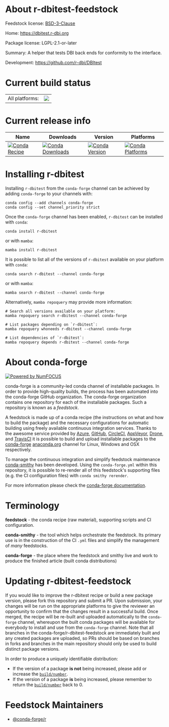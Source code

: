 About r-dbitest-feedstock
=========================

Feedstock license: [BSD-3-Clause](https://github.com/conda-forge/r-dbitest-feedstock/blob/main/LICENSE.txt)

Home: https://dbitest.r-dbi.org

Package license: LGPL-2.1-or-later

Summary: A helper that tests DBI back ends for conformity to the interface.

Development: https://github.com/r-dbi/DBItest

Current build status
====================


<table><tr><td>All platforms:</td>
    <td>
      <a href="https://dev.azure.com/conda-forge/feedstock-builds/_build/latest?definitionId=20580&branchName=main">
        <img src="https://dev.azure.com/conda-forge/feedstock-builds/_apis/build/status/r-dbitest-feedstock?branchName=main">
      </a>
    </td>
  </tr>
</table>

Current release info
====================

| Name | Downloads | Version | Platforms |
| --- | --- | --- | --- |
| [![Conda Recipe](https://img.shields.io/badge/recipe-r--dbitest-green.svg)](https://anaconda.org/conda-forge/r-dbitest) | [![Conda Downloads](https://img.shields.io/conda/dn/conda-forge/r-dbitest.svg)](https://anaconda.org/conda-forge/r-dbitest) | [![Conda Version](https://img.shields.io/conda/vn/conda-forge/r-dbitest.svg)](https://anaconda.org/conda-forge/r-dbitest) | [![Conda Platforms](https://img.shields.io/conda/pn/conda-forge/r-dbitest.svg)](https://anaconda.org/conda-forge/r-dbitest) |

Installing r-dbitest
====================

Installing `r-dbitest` from the `conda-forge` channel can be achieved by adding `conda-forge` to your channels with:

```
conda config --add channels conda-forge
conda config --set channel_priority strict
```

Once the `conda-forge` channel has been enabled, `r-dbitest` can be installed with `conda`:

```
conda install r-dbitest
```

or with `mamba`:

```
mamba install r-dbitest
```

It is possible to list all of the versions of `r-dbitest` available on your platform with `conda`:

```
conda search r-dbitest --channel conda-forge
```

or with `mamba`:

```
mamba search r-dbitest --channel conda-forge
```

Alternatively, `mamba repoquery` may provide more information:

```
# Search all versions available on your platform:
mamba repoquery search r-dbitest --channel conda-forge

# List packages depending on `r-dbitest`:
mamba repoquery whoneeds r-dbitest --channel conda-forge

# List dependencies of `r-dbitest`:
mamba repoquery depends r-dbitest --channel conda-forge
```


About conda-forge
=================

[![Powered by
NumFOCUS](https://img.shields.io/badge/powered%20by-NumFOCUS-orange.svg?style=flat&colorA=E1523D&colorB=007D8A)](https://numfocus.org)

conda-forge is a community-led conda channel of installable packages.
In order to provide high-quality builds, the process has been automated into the
conda-forge GitHub organization. The conda-forge organization contains one repository
for each of the installable packages. Such a repository is known as a *feedstock*.

A feedstock is made up of a conda recipe (the instructions on what and how to build
the package) and the necessary configurations for automatic building using freely
available continuous integration services. Thanks to the awesome service provided by
[Azure](https://azure.microsoft.com/en-us/services/devops/), [GitHub](https://github.com/),
[CircleCI](https://circleci.com/), [AppVeyor](https://www.appveyor.com/),
[Drone](https://cloud.drone.io/welcome), and [TravisCI](https://travis-ci.com/)
it is possible to build and upload installable packages to the
[conda-forge](https://anaconda.org/conda-forge) [anaconda.org](https://anaconda.org/)
channel for Linux, Windows and OSX respectively.

To manage the continuous integration and simplify feedstock maintenance
[conda-smithy](https://github.com/conda-forge/conda-smithy) has been developed.
Using the ``conda-forge.yml`` within this repository, it is possible to re-render all of
this feedstock's supporting files (e.g. the CI configuration files) with ``conda smithy rerender``.

For more information please check the [conda-forge documentation](https://conda-forge.org/docs/).

Terminology
===========

**feedstock** - the conda recipe (raw material), supporting scripts and CI configuration.

**conda-smithy** - the tool which helps orchestrate the feedstock.
                   Its primary use is in the construction of the CI ``.yml`` files
                   and simplify the management of *many* feedstocks.

**conda-forge** - the place where the feedstock and smithy live and work to
                  produce the finished article (built conda distributions)


Updating r-dbitest-feedstock
============================

If you would like to improve the r-dbitest recipe or build a new
package version, please fork this repository and submit a PR. Upon submission,
your changes will be run on the appropriate platforms to give the reviewer an
opportunity to confirm that the changes result in a successful build. Once
merged, the recipe will be re-built and uploaded automatically to the
`conda-forge` channel, whereupon the built conda packages will be available for
everybody to install and use from the `conda-forge` channel.
Note that all branches in the conda-forge/r-dbitest-feedstock are
immediately built and any created packages are uploaded, so PRs should be based
on branches in forks and branches in the main repository should only be used to
build distinct package versions.

In order to produce a uniquely identifiable distribution:
 * If the version of a package **is not** being increased, please add or increase
   the [``build/number``](https://docs.conda.io/projects/conda-build/en/latest/resources/define-metadata.html#build-number-and-string).
 * If the version of a package **is** being increased, please remember to return
   the [``build/number``](https://docs.conda.io/projects/conda-build/en/latest/resources/define-metadata.html#build-number-and-string)
   back to 0.

Feedstock Maintainers
=====================

* [@conda-forge/r](https://github.com/orgs/conda-forge/teams/r/)

